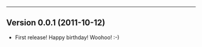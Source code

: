 ------------------------------------------------------------------------------
Version 0.0.1 (2011-10-12)
------------------------------------------------------------------------------

* First release!  Happy birthday!  Woohoo!  :-)
